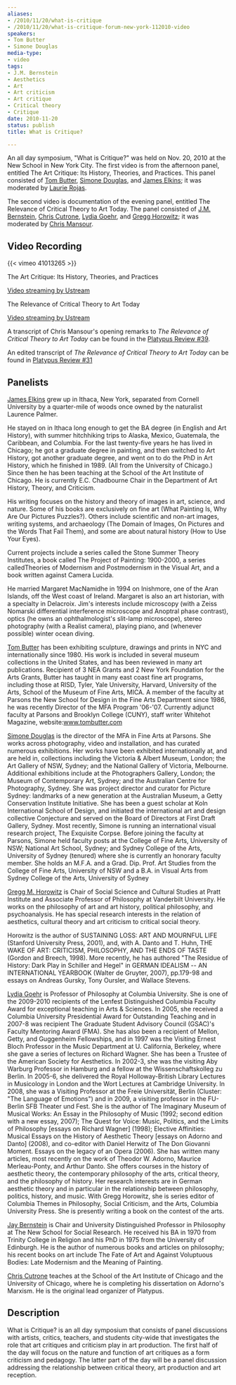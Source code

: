 ```yaml
---
aliases:
- /2010/11/20/what-is-critique
- /2010/11/20/what-is-critique-forum-new-york-112010-video
speakers:
- Tom Butter
- Simone Douglas
media-type:
- video
tags:
- J.M. Bernstein
- Aesthetics
- Art
- Art criticism
- Art critique
- Critical theory
- Critique
date: 2010-11-20
status: publish
title: What is Critique?

---
```

An all day symposium, "What is Critique?" was held on Nov. 20, 2010 at the New School in New York City. The first video is from the afternoon panel, entitled The Art Critique: Its History, Theories, and Practices. This panel consisted of [Tom Butter](/speakers/tom-butter/), [Simone Douglas](/speakers/simone-douglas/), and [James Elkins](/speakers/james-elkins/); it was moderated by [Laurie Rojas](/speakers/laurie-rojas).

The second video is documentation of the evening panel, entitled The Relevance of Critical Theory to Art Today. The panel consisted of [J.M. Bernstein](/speakers/j-m-bernstein), [Chris Cutrone](/speakers/chris-cutrone), [Lydia Goehr](/speakers/lydia-goehr), and [Gregg Horowitz](/speakers/gregg-horowitz); it was moderated by [Chris Mansour](/speakers/chris-mansour).

## Video Recording

{{< vimeo 41013265 >}}

The Art Critique: Its History, Theories, and Practices

[Video streaming by Ustream](http://www.ustream.tv/)

The Relevance of Critical Theory to Art Today

[Video streaming by Ustream](http://www.ustream.tv/)

A transcript of Chris Mansour's opening remarks to _The Relevance of Critical Theory to Art Today_ can be found in the [Platypus Review #39](/2011/08/31/antinomy-of-art-and-politics/).

An edited transcript of _The Relevance of Critical Theory to Art Today_ can be found in [Platypus Review #31](/2011/01/01/the-relevance-of-critical-theory-to-art-today/)

## Panelists

[James Elkins](/speakers/james-elkins/) grew up in Ithaca, New York, separated from Cornell University by a quarter-mile of woods once owned by the naturalist Laurence Palmer.

He stayed on in Ithaca long enough to get the BA degree (in English and Art History), with summer hitchhiking trips to Alaska, Mexico, Guatemala, the Caribbean, and Columbia. For the last twenty-five years he has lived in Chicago; he got a graduate degree in painting, and then switched to Art History, got another graduate degree, and went on to do the PhD in Art History, which he finished in 1989. (All from the University of Chicago.) Since then he has been teaching at the School of the Art Institute of Chicago. He is currently E.C. Chadbourne Chair in the Department of Art History, Theory, and Criticism.

His writing focuses on the history and theory of images in art, science, and nature. Some of his books are exclusively on fine art (What Painting Is, Why Are Our Pictures Puzzles?). Others include scientific and non-art images, writing systems, and archaeology (The Domain of Images, On Pictures and the Words That Fail Them), and some are about natural history (How to Use Your Eyes).

Current projects include a series called the Stone Summer Theory Institutes, a book called The Project of Painting: 1900-2000, a series calledTheories of Modernism and Postmodernism in the Visual Art, and a book written against Camera Lucida.

He married Margaret MacNamidhe in 1994 on Inishmore, one of the Aran Islands, off the West coast of Ireland. Margaret is also an art historian, with a specialty in Delacroix. Jim's interests include microscopy (with a Zeiss Nomarski differential interference microscope and Anoptral phase contrast), optics (he owns an ophthalmologist's slit-lamp microscope), stereo photography (with a Realist camera), playing piano, and (whenever possible) winter ocean diving.

[Tom Butter](/speakers/tom-butter/) has been exhibiting sculpture, drawings and prints in NYC and internationally since 1980. His work is included in several museum collections in the United States, and has been reviewed in many art publications. Recipient of 3 NEA Grants and 2 New York Foundation for the Arts Grants, Butter has taught in many east coast fine art programs, including those at RISD, Tyler, Yale University, Harvard, University of the Arts, School of the Museum of Fine Arts, MICA. A member of the faculty at Parsons the New School for Design in the Fine Arts Department since 1986, he was recently Director of the MFA Program '06-'07. Currently adjunct faculty at Parsons and Brooklyn College (CUNY), staff writer Whitehot Magazine, website:www.tombutter.com

[Simone Douglas](/speakers/simone-douglas/) is the director of the MFA in Fine Arts at Parsons. She works across photography, video and installation, and has curated numerous exhibitions. Her works have been exhibited internationally at, and are held in, collections including the Victoria & Albert Museum, London; the Art Gallery of NSW, Sydney; and the National Gallery of Victoria, Melbourne. Additional exhibitions include at the Photographers Gallery, London; the Museum of Contemporary Art, Sydney; and the Australian Centre for Photography, Sydney. She was project director and curator for Picture Sydney: landmarks of a new generation at the Australian Museum, a Getty Conservation Institute Initiative. She has been a guest scholar at Koln International School of Design, and initiated the international art and design collective Conjecture and served on the Board of Directors at First Draft Gallery, Sydney. Most recently, Simone is running an international visual research project, The Exquisite Corpse. Before joining the faculty at Parsons, Simone held faculty posts at the College of Fine Arts, University of NSW; National Art School, Sydney; and Sydney College of the Arts, University of Sydney (tenured) where she is currently an honorary faculty member. She holds an M.F.A. and a Grad. Dip. Prof. Art Studies from the College of Fine Arts, University of NSW and a B.A. in Visual Arts from Sydney College of the Arts, University of Sydney

[Gregg M. Horowitz](/speakers/gregg-horowitz) is Chair of Social Science and Cultural Studies at Pratt Institute and Associate Professor of Philosophy at Vanderbilt University. He works on the philosophy of art and art history, political philosophy, and psychoanalysis. He has special research interests in the relation of aesthetics, cultural theory and art criticism to critical social theory.

Horowitz is the author of SUSTAINING LOSS: ART AND MOURNFUL LIFE (Stanford University Press, 2001), and, with A. Danto and T. Huhn, THE WAKE OF ART: CRITICISM, PHILOSOPHY, AND THE ENDS OF TASTE (Gordon and Breech, 1998). More recently, he has authored "The Residue of History: Dark Play in Schiller and Hegel" in GERMAN IDEALISM -- AN INTERNATIONAL YEARBOOK (Walter de Gruyter, 2007), pp.179-98 and essays on Andreas Gursky, Tony Oursler, and Wallace Stevens.

[Lydia Goehr](/speakers/lydia-goehr) is Professor of Philosophy at Columbia University. She is one of the 2009-2010 recipients of the Lenfest Distinguished Columbia Faculty Award for exceptional teaching in Arts & Sciences. In 2005, she received a Columbia University Presidential Award for Outstanding Teaching and in 2007-8 was recipient The Graduate Student Advisory Council (GSAC)'s Faculty Mentoring Award (FMA). She has also been a recipient of Mellon, Getty, and Guggenheim Fellowships, and in 1997 was the Visiting Ernest Bloch Professor in the Music Department at U. California, Berkeley, where she gave a series of lectures on Richard Wagner. She has been a Trustee of the American Society for Aesthetics. In 2002-3, she was the visiting Aby Warburg Professor in Hamburg and a fellow at the Wissenschaftskolleg zu Berlin. In 2005-6, she delivered the Royal Holloway-British Library Lectures in Musicology in London and the Wort Lectures at Cambridge University. In 2008, she was a Visiting Professor at the Freie Universität, Berlin (Cluster: "The Language of Emotions") and in 2009, a visiting professor in the FU-Berlin SFB Theater und Fest. She is the author of The Imaginary Museum of Musical Works: An Essay in the Philosophy of Music (1992; second edition with a new essay, 2007); The Quest for Voice: Music, Politics, and the Limits of Philosophy [essays on Richard Wagner] (1998); Elective Affinities: Musical Essays on the History of Aesthetic Theory [essays on Adorno and Danto] (2008), and co-editor with Daniel Herwitz of The Don Giovanni Moment. Essays on the legacy of an Opera (2006). She has written many articles, most recently on the work of Theodor W. Adorno, Maurice Merleau-Ponty, and Arthur Danto. She offers courses in the history of aesthetic theory, the contemporary philosophy of the arts, critical theory, and the philosophy of history. Her research interests are in German aesthetic theory and in particular in the relationship between philosophy, politics, history, and music. With Gregg Horowitz, she is series editor of Columbia Themes in Philosophy, Social Criticism, and the Arts, Columbia University Press. She is presently writing a book on the contest of the arts.

[Jay Bernstein](/speakers/j-m-bernstein) is Chair and University Distinguished Professor in Philosophy at The New School for Social Research. He received his BA in 1970 from Trinity College in Religion and his PhD in 1975 from the University of Edinburgh. He is the author of numerous books and articles on philosophy; his recent books on art include The Fate of Art and Against Voluptuous Bodies: Late Modernism and the Meaning of Painting.

[Chris Cutrone](/speakers/chris-cutrone) teaches at the School of the Art Institute of Chicago and the University of Chicago, where he is completing his dissertation on Adorno's Marxism. He is the original lead organizer of Platypus.

## Description

What is Critique? is an all day symposium that consists of panel discussions with artists, critics, teachers, and students city-wide that investigates the role that art critiques and criticism play in art production. The first half of the day will focus on the nature and function of art critiques as a form criticism and pedagogy. The latter part of the day will be a panel discussion addressing the relationship between critical theory, art production and art reception.
